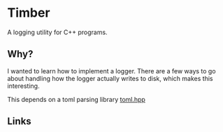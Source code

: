 # Timber #
A logging utility for C++ programs. 

## Why? ##
I wanted to learn how to implement a logger. There are a few ways to go about handling how the logger actually writes to disk, 
which makes this interesting.

This depends on a toml parsing library [toml.hpp](https://github.com/marzer/tomlplusplus/)

## Links ##
